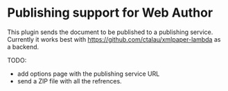 Publishing support for Web Author
=================================

This plugin sends the document to be published to a publishing service. Currently it works best with https://github.com/ctalau/xmlpaper-lambda as a backend.


TODO: 
- add options page with the publishing service URL
- send a ZIP file with all the refrences.
